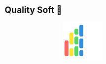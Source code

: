 # Quality Soft 🚀

<p align="center">
  <img src="./public/favicon.svg" width="128" height="128" />
</p>
